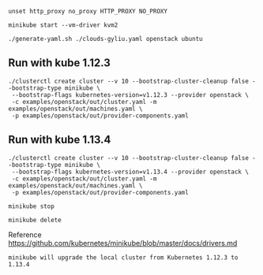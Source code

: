 ```
unset http_proxy no_proxy HTTP_PROXY NO_PROXY
```

```
minikube start --vm-driver kvm2
```
```
./generate-yaml.sh ./clouds-gyliu.yaml openstack ubuntu
```
## Run with kube 1.12.3
```
./clusterctl create cluster --v 10 --bootstrap-cluster-cleanup false --bootstrap-type minikube \
 --bootstrap-flags kubernetes-version=v1.12.3 --provider openstack \
 -c examples/openstack/out/cluster.yaml -m examples/openstack/out/machines.yaml \
 -p examples/openstack/out/provider-components.yaml
```

## Run with kube 1.13.4
```
./clusterctl create cluster --v 10 --bootstrap-cluster-cleanup false --bootstrap-type minikube \
 --bootstrap-flags kubernetes-version=v1.13.4 --provider openstack \
 -c examples/openstack/out/cluster.yaml -m examples/openstack/out/machines.yaml \
 -p examples/openstack/out/provider-components.yaml
```

```
minikube stop
```

```
minikube delete
```

Reference https://github.com/kubernetes/minikube/blob/master/docs/drivers.md

```
minikube will upgrade the local cluster from Kubernetes 1.12.3 to 1.13.4
```
